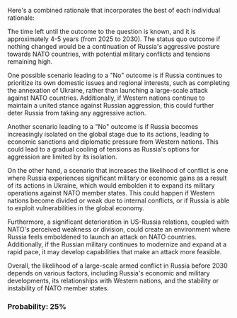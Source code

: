 Here's a combined rationale that incorporates the best of each individual rationale:

The time left until the outcome to the question is known, and it is approximately 4-5 years (from 2025 to 2030). The status quo outcome if nothing changed would be a continuation of Russia's aggressive posture towards NATO countries, with potential military conflicts and tensions remaining high.

One possible scenario leading to a "No" outcome is if Russia continues to prioritize its own domestic issues and regional interests, such as completing the annexation of Ukraine, rather than launching a large-scale attack against NATO countries. Additionally, if Western nations continue to maintain a united stance against Russian aggression, this could further deter Russia from taking any aggressive action.

Another scenario leading to a "No" outcome is if Russia becomes increasingly isolated on the global stage due to its actions, leading to economic sanctions and diplomatic pressure from Western nations. This could lead to a gradual cooling of tensions as Russia's options for aggression are limited by its isolation.

On the other hand, a scenario that increases the likelihood of conflict is one where Russia experiences significant military or economic gains as a result of its actions in Ukraine, which would embolden it to expand its military operations against NATO member states. This could happen if Western nations become divided or weak due to internal conflicts, or if Russia is able to exploit vulnerabilities in the global economy.

Furthermore, a significant deterioration in US-Russia relations, coupled with NATO's perceived weakness or division, could create an environment where Russia feels emboldened to launch an attack on NATO countries. Additionally, if the Russian military continues to modernize and expand at a rapid pace, it may develop capabilities that make an attack more feasible.

Overall, the likelihood of a large-scale armed conflict in Russia before 2030 depends on various factors, including Russia's economic and military developments, its relationships with Western nations, and the stability or instability of NATO member states.

### Probability: 25%